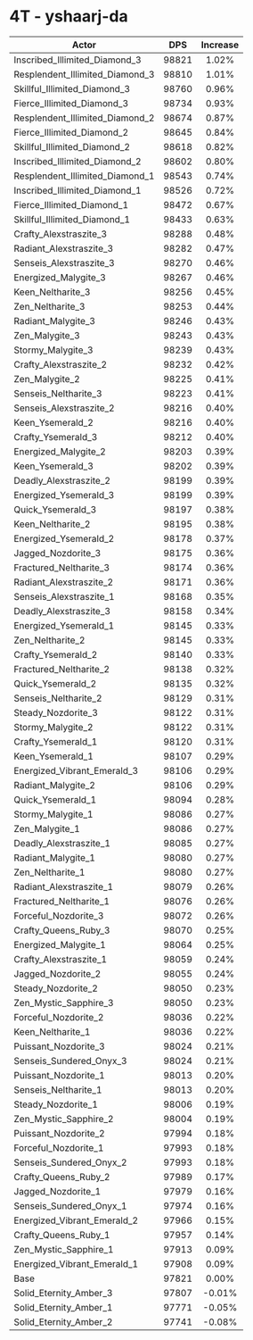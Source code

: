 # 4T - yshaarj-da
| Actor | DPS | Increase |
|---|:---:|:---:|
|Inscribed_Illimited_Diamond_3|98821|1.02%|
|Resplendent_Illimited_Diamond_3|98810|1.01%|
|Skillful_Illimited_Diamond_3|98760|0.96%|
|Fierce_Illimited_Diamond_3|98734|0.93%|
|Resplendent_Illimited_Diamond_2|98674|0.87%|
|Fierce_Illimited_Diamond_2|98645|0.84%|
|Skillful_Illimited_Diamond_2|98618|0.82%|
|Inscribed_Illimited_Diamond_2|98602|0.80%|
|Resplendent_Illimited_Diamond_1|98543|0.74%|
|Inscribed_Illimited_Diamond_1|98526|0.72%|
|Fierce_Illimited_Diamond_1|98472|0.67%|
|Skillful_Illimited_Diamond_1|98433|0.63%|
|Crafty_Alexstraszite_3|98288|0.48%|
|Radiant_Alexstraszite_3|98282|0.47%|
|Senseis_Alexstraszite_3|98270|0.46%|
|Energized_Malygite_3|98267|0.46%|
|Keen_Neltharite_3|98256|0.45%|
|Zen_Neltharite_3|98253|0.44%|
|Radiant_Malygite_3|98246|0.43%|
|Zen_Malygite_3|98243|0.43%|
|Stormy_Malygite_3|98239|0.43%|
|Crafty_Alexstraszite_2|98232|0.42%|
|Zen_Malygite_2|98225|0.41%|
|Senseis_Neltharite_3|98223|0.41%|
|Senseis_Alexstraszite_2|98216|0.40%|
|Keen_Ysemerald_2|98216|0.40%|
|Crafty_Ysemerald_3|98212|0.40%|
|Energized_Malygite_2|98203|0.39%|
|Keen_Ysemerald_3|98202|0.39%|
|Deadly_Alexstraszite_2|98199|0.39%|
|Energized_Ysemerald_3|98199|0.39%|
|Quick_Ysemerald_3|98197|0.38%|
|Keen_Neltharite_2|98195|0.38%|
|Energized_Ysemerald_2|98178|0.37%|
|Jagged_Nozdorite_3|98175|0.36%|
|Fractured_Neltharite_3|98174|0.36%|
|Radiant_Alexstraszite_2|98171|0.36%|
|Senseis_Alexstraszite_1|98168|0.35%|
|Deadly_Alexstraszite_3|98158|0.34%|
|Energized_Ysemerald_1|98145|0.33%|
|Zen_Neltharite_2|98145|0.33%|
|Crafty_Ysemerald_2|98140|0.33%|
|Fractured_Neltharite_2|98138|0.32%|
|Quick_Ysemerald_2|98135|0.32%|
|Senseis_Neltharite_2|98129|0.31%|
|Steady_Nozdorite_3|98122|0.31%|
|Stormy_Malygite_2|98122|0.31%|
|Crafty_Ysemerald_1|98120|0.31%|
|Keen_Ysemerald_1|98107|0.29%|
|Energized_Vibrant_Emerald_3|98106|0.29%|
|Radiant_Malygite_2|98106|0.29%|
|Quick_Ysemerald_1|98094|0.28%|
|Stormy_Malygite_1|98086|0.27%|
|Zen_Malygite_1|98086|0.27%|
|Deadly_Alexstraszite_1|98085|0.27%|
|Radiant_Malygite_1|98080|0.27%|
|Zen_Neltharite_1|98080|0.27%|
|Radiant_Alexstraszite_1|98079|0.26%|
|Fractured_Neltharite_1|98076|0.26%|
|Forceful_Nozdorite_3|98072|0.26%|
|Crafty_Queens_Ruby_3|98070|0.25%|
|Energized_Malygite_1|98064|0.25%|
|Crafty_Alexstraszite_1|98059|0.24%|
|Jagged_Nozdorite_2|98055|0.24%|
|Steady_Nozdorite_2|98050|0.23%|
|Zen_Mystic_Sapphire_3|98050|0.23%|
|Forceful_Nozdorite_2|98036|0.22%|
|Keen_Neltharite_1|98036|0.22%|
|Puissant_Nozdorite_3|98024|0.21%|
|Senseis_Sundered_Onyx_3|98024|0.21%|
|Puissant_Nozdorite_1|98013|0.20%|
|Senseis_Neltharite_1|98013|0.20%|
|Steady_Nozdorite_1|98006|0.19%|
|Zen_Mystic_Sapphire_2|98004|0.19%|
|Puissant_Nozdorite_2|97994|0.18%|
|Forceful_Nozdorite_1|97993|0.18%|
|Senseis_Sundered_Onyx_2|97993|0.18%|
|Crafty_Queens_Ruby_2|97989|0.17%|
|Jagged_Nozdorite_1|97979|0.16%|
|Senseis_Sundered_Onyx_1|97974|0.16%|
|Energized_Vibrant_Emerald_2|97966|0.15%|
|Crafty_Queens_Ruby_1|97957|0.14%|
|Zen_Mystic_Sapphire_1|97913|0.09%|
|Energized_Vibrant_Emerald_1|97908|0.09%|
|Base|97821|0.00%|
|Solid_Eternity_Amber_3|97807|-0.01%|
|Solid_Eternity_Amber_1|97771|-0.05%|
|Solid_Eternity_Amber_2|97741|-0.08%|
